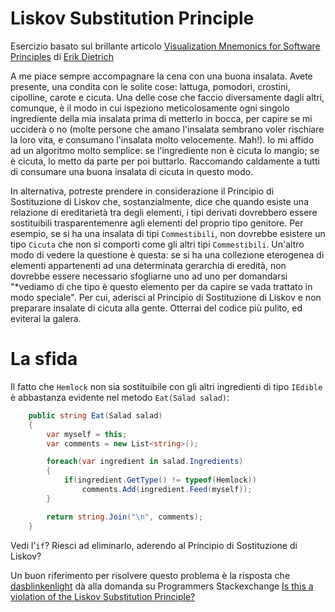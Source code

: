 Liskov Substitution Principle
============================

Esercizio basato sul brillante articolo [Visualization Mnemonics for Software Principles](http://www.daedtech.com/visualization-mnemonics-for-software-principles) di [Erik Dietrich](https://twitter.com/daedtech)

A me piace sempre accompagnare la cena con una buona insalata. Avete presente, una condita con le solite cose: lattuga, pomodori, crostini, cipolline, carote e cicuta. Una delle cose che faccio diversamente dagli altri, comunque, è il modo in cui ispeziono meticolosamente ogni singolo ingrediente della mia insalata prima di metterlo in bocca, per capire se mi ucciderà o no (molte persone che amano l'insalata sembrano voler rischiare la loro vita, e consumano l'insalata molto velocemente. Mah!). Io mi affido ad un algoritmo molto semplice: se l'ingrediente non è cicuta lo mangio; se è cicuta, lo metto da parte per poi buttarlo. Raccomando caldamente a tutti di consumare una buona insalata di cicuta in questo modo.

In alternativa, potreste prendere in considerazione il Principio di Sostituzione di Liskov che, sostanzialmente, dice che quando esiste una relazione di ereditarietà tra degli elementi, i tipi derivati dovrebbero essere sostituibili trasparentemenre agli elementi del proprio tipo genitore. Per esempio, se si ha una insalata di tipi `Commestibili`, non dovrebbe esistere un tipo `Cicuta` che non si comporti come gli altri tipi `Commestibili`. Un'altro modo di vedere la questione è questa: se si ha una collezione eterogenea di elementi appartenenti ad una determinata gerarchia di eredità, non dovrebbe essere necessario sfogliarne uno ad uno per domandarsi "*vediamo di che tipo è questo elemento per da capire se vada trattato in modo speciale". Per cui, aderisci al Principio di Sostituzione di Liskov e non preparare insalate di cicuta alla gente. Otterrai del codice più pulito, ed eviterai la galera.


# La sfida

Il fatto che `Hemlock` non sia sostituibile con gli altri ingredienti di tipo `IEdible` è abbastanza evidente nel metodo `Eat(Salad salad)`:

```csharp
    public string Eat(Salad salad)
    {
        var myself = this;
        var comments = new List<string>();

        foreach(var ingredient in salad.Ingredients)
        {
            if(ingredient.GetType() != typeof(Hemlock))
                comments.Add(ingredient.Feed(myself));
        }

        return string.Join("\n", comments);
    }

```

Vedi l'`if`? Riesci ad eliminarlo, aderendo al Principio di Sostituzione di Liskov?

Un buon riferimento per risolvere questo problema è la risposta che [dasblinkenlight](http://programmers.stackexchange.com/users/44705/dasblinkenlight) dà alla domanda su Programmers Stackexchange [Is this a violation of the Liskov Substitution Principle?](https://programmers.stackexchange.com/questions/170138/is-this-a-violation-of-the-liskov-substitution-principle/170142#170142)
